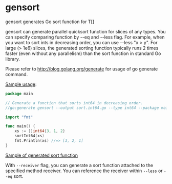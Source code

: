 # gensort
gensort generates Go sort function for T[]

gensort can generate parallel quicksort function for slices of any types.
You can specify comparing function by --eq and --less flag.
For example, when you want to sort ints in decreasing order, you can use --less "x > y".
For large (> 1e6) slices, the generated sorting function typically runs 2 times faster (even without any parallelism) than the sort function in standard Go library.

Please refer to http://blog.golang.org/generate for usage of go generate command.

[Sample usage](https://github.com/mozu0/gensort/blob/master/sample/a.go):

```go
package main

// Generate a function that sorts int64 in decreasing order.
//go:generate gensort --output sort.int64.go --type int64 --package main --name sortInt64 --less "x > y" --eq "x == y"

import "fmt"

func main() {
	xs := []int64{3, 1, 2}
	sortInt64(xs)
	fmt.Println(xs) //=> [3, 2, 1]
}
```

[Sample of generated sort function](https://github.com/mozu0/gensort/blob/master/sample/sort.int64.go)

With `--receiver` flag, you can generate a sort function attached to the specified method receiver. You can reference the receiver within `--less` or `--eq` sort.
